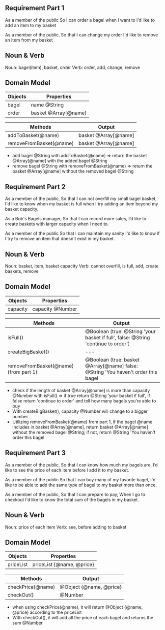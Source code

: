 ## Requirement Part 1

As a member of the public
So I can order a bagel when I want to
I'd like to add an item to my basket

As a member of the public,
So that I can change my order
I'd like to remove an item from my basket

## Noun & Verb

Noun: bagel(item), basket, order
Verb: order, add, change, remove

## Domain Model

| Objects | Properties           |
| ------- | -------------------- |
| bagel   | name @String         |
| order   | basket @Array[@name] |

| Methods                 | Output               |
| ----------------------- | -------------------- |
| addToBasket(@name)      | basket @Array[@name] |
| removeFromBasket(@name) | basket @Array[@name] |

- add bagel @String with addToBasket(@name) => return the basket @Array[@name] with the added bagel @String
- remove bagel @String with removeFromBasket(@name) => return the basket @Array[@name] without the removed bagel @String

## Requirement Part 2
As a member of the public,
So that I can not overfill my small bagel basket,
I'd like to know when my basket is full when I try adding an item beyond my basket capacity.

As a Bob's Bagels manager,
So that I can record more sales,
I’d like to create baskets with larger capacity when I need to.

As a member of the public
So that I can maintain my sanity
I'd like to know if I try to remove an item that doesn't exist in my basket.

## Noun & Verb
Noun: basket, item, basket capacity
Verb: cannot overfill, is full, add, create baskets, remove

## Domain Model 
| Objects | Properties           |
| ------- | -------------------- |
| capacity|  capacity @Number    |


| Methods                               | Output                                                                                         |
| ------------------------------------- | ---------------------------------------------------------------------------------------------- |
| isFull()                              |  @Boolean (true: @String 'your basket if full', false: @String 'continue to order')            |
| createBigBasket()                     |  ---                                                                                           |
| removeFromBasket(@name) (from part 1) | @Boolean (true: basket @Array[@name] false: @String 'You haven't order this bagel              |

- check if the length of basket @Array[@name] is more than capacity @Number with isFull()
  => if true return @String 'your basket if full', if false return 'continue to order' and tell how many bagels you're able to buy
- With createBigBasket(), capacity @Number will change to a bigger number
- Utilizing removeFromBasket(@name) from part 1, if the bagel @name includes in basket @Array[@name], return basket @Array[@name] without the removed bagel @String; if not, return @String 'You haven't order this bagel

## Requirement Part 3
As a member of the public,
So that I can know how much my bagels are,
I’d like to see the price of each item before I add it to my basket.

As a member of the public
So that I can buy many of my favorite bagel,
I'd like to be able to add the same type of bagel to my basket more than once.

As a member of the public,
So that I can prepare to pay,
When I go to checkout I'd like to know the total sum of the bagels in my basket.

## Noun & Verb
Noun: price of each item
Verb: see, before adding to basket

## Domain Model
| Objects   | Properties                 |
| --------- | -------------------------- |
| priceList |  priceList {@name, @price} |

| Methods            | Output                  |
| ------------------ | ----------------------- |
| checkPrice(@name)  | @Object {@name, @price} |
| checkOut()         | @Number                 |

- when using checkPrice(@name), it will return @Object {@name, @price} according to the priceList
- With checkOut(), it will add all the price of each bagel and returns the sum @Number